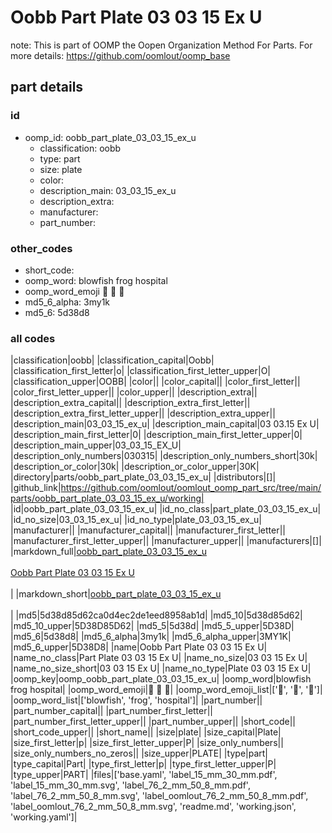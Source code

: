 # Oobb Part Plate 03 03 15 Ex U  

note: This is part of OOMP the Oopen Organization Method For Parts. For more details: https://github.com/oomlout/oomp_base

##  part details





### id
* oomp_id: oobb_part_plate_03_03_15_ex_u
  * classification: oobb
  * type: part
  * size: plate
  * color: 
  * description_main: 03_03_15_ex_u
  * description_extra: 
  * manufacturer: 
  * part_number: 

### other_codes
* short_code: 
* oomp_word: blowfish frog hospital
* oomp_word_emoji :blowfish: :frog: :hospital:
* md5_6_alpha: 3my1k
* md5_6: 5d38d8

### all codes 
|classification|oobb|
|classification_capital|Oobb|
|classification_first_letter|o|
|classification_first_letter_upper|O|
|classification_upper|OOBB|
|color||
|color_capital||
|color_first_letter||
|color_first_letter_upper||
|color_upper||
|description_extra||
|description_extra_capital||
|description_extra_first_letter||
|description_extra_first_letter_upper||
|description_extra_upper||
|description_main|03_03_15_ex_u|
|description_main_capital|03 03.15 Ex U|
|description_main_first_letter|0|
|description_main_first_letter_upper|0|
|description_main_upper|03_03_15_EX_U|
|description_only_numbers|030315|
|description_only_numbers_short|30k|
|description_or_color|30k|
|description_or_color_upper|30K|
|directory|parts/oobb_part_plate_03_03_15_ex_u|
|distributors|[]|
|github_link|https://github.com/oomlout/oomlout_oomp_part_src/tree/main/parts/oobb_part_plate_03_03_15_ex_u/working|
|id|oobb_part_plate_03_03_15_ex_u|
|id_no_class|part_plate_03_03_15_ex_u|
|id_no_size|03_03_15_ex_u|
|id_no_type|plate_03_03_15_ex_u|
|manufacturer||
|manufacturer_capital||
|manufacturer_first_letter||
|manufacturer_first_letter_upper||
|manufacturer_upper||
|manufacturers|[]|
|markdown_full|[oobb_part_plate_03_03_15_ex_u](https://github.com/oomlout/oomlout_oomp_part_src/tree/main/parts/oobb_part_plate_03_03_15_ex_u/working)<br>[](https://github.com/oomlout/oomlout_oomp_part_src/tree/main/parts/oobb_part_plate_03_03_15_ex_u/working)<br>[Oobb Part Plate 03 03 15 Ex U](https://github.com/oomlout/oomlout_oomp_part_src/tree/main/parts/oobb_part_plate_03_03_15_ex_u/working)<br><br>|
|markdown_short|[oobb_part_plate_03_03_15_ex_u](https://github.com/oomlout/oomlout_oomp_part_src/tree/main/parts/oobb_part_plate_03_03_15_ex_u/working)<br><br>|
|md5|5d38d85d62ca0d4ec2de1eed8958ab1d|
|md5_10|5d38d85d62|
|md5_10_upper|5D38D85D62|
|md5_5|5d38d|
|md5_5_upper|5D38D|
|md5_6|5d38d8|
|md5_6_alpha|3my1k|
|md5_6_alpha_upper|3MY1K|
|md5_6_upper|5D38D8|
|name|Oobb Part Plate 03 03 15 Ex U|
|name_no_class|Part Plate 03 03 15 Ex U|
|name_no_size|03 03 15 Ex U|
|name_no_size_short|03 03 15 Ex U|
|name_no_type|Plate 03 03 15 Ex U|
|oomp_key|oomp_oobb_part_plate_03_03_15_ex_u|
|oomp_word|blowfish frog hospital|
|oomp_word_emoji|:blowfish: :frog: :hospital:|
|oomp_word_emoji_list|[':blowfish:', ':frog:', ':hospital:']|
|oomp_word_list|['blowfish', 'frog', 'hospital']|
|part_number||
|part_number_capital||
|part_number_first_letter||
|part_number_first_letter_upper||
|part_number_upper||
|short_code||
|short_code_upper||
|short_name||
|size|plate|
|size_capital|Plate|
|size_first_letter|p|
|size_first_letter_upper|P|
|size_only_numbers||
|size_only_numbers_no_zeros||
|size_upper|PLATE|
|type|part|
|type_capital|Part|
|type_first_letter|p|
|type_first_letter_upper|P|
|type_upper|PART|
|files|['base.yaml', 'label_15_mm_30_mm.pdf', 'label_15_mm_30_mm.svg', 'label_76_2_mm_50_8_mm.pdf', 'label_76_2_mm_50_8_mm.svg', 'label_oomlout_76_2_mm_50_8_mm.pdf', 'label_oomlout_76_2_mm_50_8_mm.svg', 'readme.md', 'working.json', 'working.yaml']|
